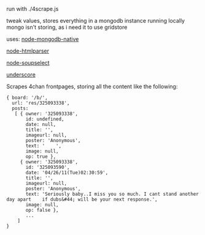 run with ./4scrape.js

tweak values, stores everything in a mongodb instance running locally
mongo isn't storing, as i need it to use gridstore

uses:
  [node-mongodb-native](https://github.com/christkv/node-mongodb-native)
  
  [node-htmlparser](https://github.com/tautologistics/node-htmlparser)
  
  [node-soupselect](https://github.com/harryf/node-soupselect)
  
  [underscore](http://documentcloud.github.com/underscore/)
  

Scrapes 4chan frontpages, storing all the content like the following:


    { board: '/b/',
      url: 'res/325093338',
      posts: 
       [ { owner: '325093338',
           id: undefined,
           date: null,
           title: '',
           imageurl: null,
           poster: 'Anonymous',
           text: '    ',
           image: null,
           op: true },
         { owner: '325093338',
           id: '325093590',
           date: '04/26/11(Tue)02:30:59',
           title: '',
           imageurl: null,
           poster: 'Anonymous',
           text: 'Seriously baby..I miss you so much. I cant stand another day apart    if dubs&#44; will be your next response.',
           image: null,
           op: false },
           ...
        ]
    }
